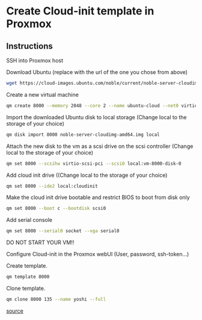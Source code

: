 
# Create Cloud-init template in Proxmox

## Instructions

SSH into Proxmox host

Download Ubuntu (replace with the url of the one you chose from above)

``` bash
wget https://cloud-images.ubuntu.com/noble/current/noble-server-cloudimg-amd64.img
```

Create a new virtual machine

``` bash
qm create 8000 --memory 2048 --core 2 --name ubuntu-cloud --net0 virtio,bridge=vmbr0
```

Import the downloaded Ubuntu disk to local storage (Change local to the storage of your choice)
``` bash
qm disk import 8000 noble-server-cloudimg-amd64.img local
```

Attach the new disk to the vm as a scsi drive on the scsi controller (Change local to the storage of your choice)
``` bash
qm set 8000 --scsihw virtio-scsi-pci --scsi0 local:vm-8000-disk-0
```

Add cloud init drive ((Change local to the storage of your choice)
``` bash
qm set 8000 --ide2 local:cloudinit
```

Make the cloud init drive bootable and restrict BIOS to boot from disk only
``` bash
qm set 8000 --boot c --bootdisk scsi0
```

Add serial console
``` bash
qm set 8000 --serial0 socket --vga serial0
```

DO NOT START YOUR VM!!

Configure Cloud-init in the Proxmox webUI (User, password, ssh-token...)


Create template.
``` bash
qm template 8000
```

Clone template.
``` bash
qm clone 8000 135 --name yoshi --full
```

[source](https://technotim.live/posts/cloud-init-cloud-image/)